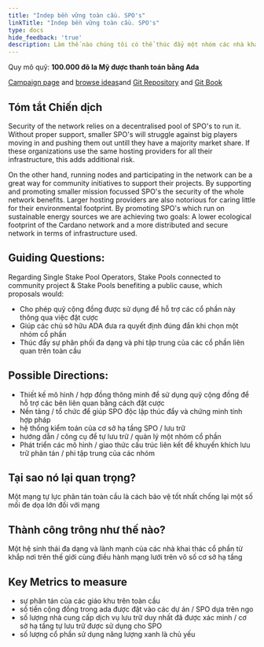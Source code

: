 ```yaml
---
title: "Indep bền vững toàn cầu. SPO's"
linkTitle: "Indep bền vững toàn cầu. SPO's"
type: docs
hide_feedback: 'true'
description: Làm thế nào chúng tôi có thể thúc đẩy một nhóm các nhà khai thác phi tập trung, phân phối toàn cầu và bền vững để điều hành mạng Cardano
---
```


Quy mô quỹ: **100.000 đô la Mỹ được thanh toán bằng Ada**

[Campaign page](https://cardano.ideascale.com/a/campaign-home/26246) and [browse ideas](https://cardano.ideascale.com/a/ideas/top/campaign-filter/byids/campaigns/26246/stage/unspecified)and [Git Repository](https://github.com/Catalyst-Challenges/F7-Global-Sustainable-Independent-SPOs) and [Git Book](https://quality-assurance-dao.gitbook.io/catalyst-fund-7-challenges/fund-7/global-sustainable-indep.-spos)

## Tóm tắt Chiến dịch

Security of the network relies on a decentralised pool of SPO's to run it. Without proper support, smaller SPO's will struggle against big players moving in and pushing them out untill they have a majority market share. If these organizations use the same hosting providers for all their infrastructure, this adds additional risk.

On the other hand, running nodes and participating in the network can be a great way for community initiatives to support their projects. By supporting and promoting smaller mission focussed SPO's the security of the whole network benefits. Larger hosting providers are also notorious for caring little for their environmental footprint. By promoting SPO's which run on sustainable energy sources we are achieving two goals: A lower ecological footprint of the Cardano network and a more distributed and secure network in terms of infrastructure used.

## Guiding Questions:

Regarding Single Stake Pool Operators, Stake Pools connected to community project &amp; Stake Pools benefiting a public cause, which proposals would:

- Cho phép quỹ cộng đồng được sử dụng để hỗ trợ các cổ phần này thông qua việc đặt cược
- Giúp các chủ sở hữu ADA đưa ra quyết định đúng đắn khi chọn một nhóm cổ phần
- Thúc đẩy sự phân phối đa dạng và phi tập trung của các cổ phần liên quan trên toàn cầu

## Possible Directions:

- Thiết kế mô hình / hợp đồng thông minh để sử dụng quỹ cộng đồng để hỗ trợ các bên liên quan bằng cách đặt cược
- Nền tảng / tổ chức để giúp SPO độc lập thúc đẩy và chứng minh tính hợp pháp
- hệ thống kiểm toán của cơ sở hạ tầng SPO / lưu trữ
- hướng dẫn / công cụ để tự lưu trữ / quản lý một nhóm cổ phần
- Phát triển các mô hình / giao thức cấu trúc liên kết để khuyến khích lưu trữ phân tán / phi tập trung của các nhóm

## Tại sao nó lại quan trọng?

Một mạng tự lực phân tán toàn cầu là cách bảo vệ tốt nhất chống lại một số mối đe dọa lớn đối với mạng

## Thành công trông như thế nào?

Một hệ sinh thái đa dạng và lành mạnh của các nhà khai thác cổ phần từ khắp nơi trên thế giới cùng điều hành mạng lưới trên vô số cơ sở hạ tầng

## Key Metrics to measure

- sự phân tán của các giáo khu trên toàn cầu
- số tiền cộng đồng trong ada được đặt vào các dự án / SPO dựa trên ngo
- số lượng nhà cung cấp dịch vụ lưu trữ duy nhất đã được xác minh / cơ sở hạ tầng tự lưu trữ được sử dụng cho SPO
- số lượng cổ phần sử dụng năng lượng xanh là chủ yếu
